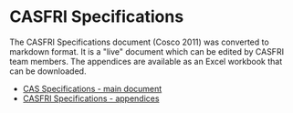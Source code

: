 # CASFRI Specifications

The CASFRI Specifications document (Cosco 2011) was converted to markdown format. It is a "live" document which can be edited by CASFRI team members. The appendices are available as an Excel workbook that can be downloaded.

  * [CAS Specifications - main document](cas_document.md)
  * [CASFRI Specifications - appendices](cas_appendices.xlsx)
